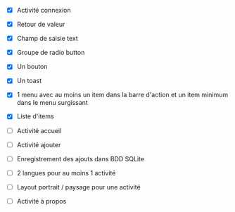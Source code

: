 - [x] Activité connexion
- [x] Retour de valeur
- [x] Champ de saisie text
- [x] Groupe de radio button
- [x] Un bouton
- [x] Un toast
- [x] 1 menu avec au moins un item dans la barre d'action et un item minimum dans le menu surgissant
- [x] Liste d'items

- [ ] Activité accueil
- [ ] Activité ajouter
- [ ] Enregistrement des ajouts dans BDD SQLite
- [ ] 2 langues pour au moins 1 activité
- [ ] Layout portrait / paysage pour une activité
- [ ] Activité à propos